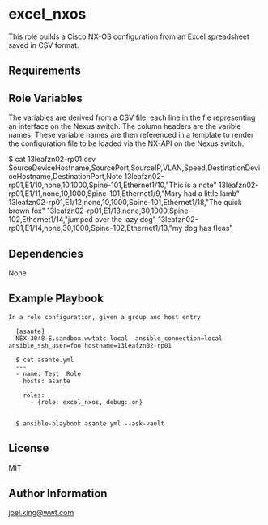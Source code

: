 excel_nxos
=========

This role builds a Cisco NX-OS configuration from an Excel spreadsheet saved in CSV format.

Requirements
------------

Role Variables
--------------

The variables are derived from a CSV file, each line in the fie representing an interface on the
Nexus switch. The column headers are the varible names. These variable names are then referenced
in a template to render the configuration file to be loaded via the NX-API on the Nexus switch.

$ cat 13leafzn02-rp01.csv
SourceDeviceHostname,SourcePort,SourceIP,VLAN,Speed,DestinationDeviceHostname,DestinationPort,Note
13leafzn02-rp01,E1/10,none,10,1000,Spine-101,Ethernet1/10,"This is a note"
13leafzn02-rp01,E1/11,none,10,1000,Spine-101,Ethernet1/9,"Mary had a little lamb"
13leafzn02-rp01,E1/12,none,10,1000,Spine-101,Ethernet1/18,"The quick brown fox"
13leafzn02-rp01,E1/13,none,30,1000,Spine-102,Ethernet1/14,"jumped over the lazy dog"
13leafzn02-rp01,E1/14,none,30,1000,Spine-102,Ethernet1/13,"my dog has fleas"

Dependencies
------------

None

Example Playbook
----------------

    In a role configuration, given a group and host entry

      [asante]
      NEX-3048-E.sandbox.wwtatc.local  ansible_connection=local ansible_ssh_user=foo hostname=13leafzn02-rp01

      $ cat asante.yml
      ---
      - name: Test  Role
        hosts: asante

        roles:
          - {role: excel_nxos, debug: on}


      $ ansible-playbook asante.yml --ask-vault


License
-------

MIT

Author Information
------------------

joel.king@wwt.com 
